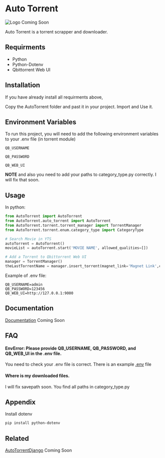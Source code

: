 # Auto Torrent

![Logo](#) Coming Soon


Auto Torrent is a torrent scrapper and downloader.

## Requirments

- Python
- Python-Dotenv
- Qbittorrent Web UI

## Installation

If you have already install all requirments above,

Copy the AutoTorrent folder and past it in your project. Import and Use it.

## Environment Variables

To run this project, you will need to add the following environment variables to your .env file (in torrent module)

`QB_USERNAME`

`QB_PASSWORD`

`QB_WEB_UI`

**NOTE** and also you need to add your paths to category_type.py correctly. I will fix that soon. 

## Usage

In python:

```python
from AutoTorrent import AutoTorrent
from AutoTorrent.auto_torrent import AutoTorrent
from AutoTorrent.torrent.torrent_manager import TorrentManager
from AutoTorrent.torrent.enum.category_type import CategoryType

# Search Movie in YTS
autoTorrent = AutoTorrent()
movieList = autoTorrent.start('MOVIE NAME', allowed_qualities=[])

# Add a Torrent to Qbittorrent Web UI
manager = TorrentManager()
theLastTorrentName = manager.insert_torrent(magnet_link='Magnet Link',category_type=CategoryType.MOVIE)
```

Example of .env file:
```env
QB_USERNAME=admin
QB_PASSWORD=123456
QB_WEB_UI=http://127.0.0.1:9000
```

## Documentation

[Documentation](#) Coming Soon

## FAQ

#### EnvError: Please provide QB_USERNAME, QB_PASSWORD, and QB_WEB_UI in the .env file.

You need to check your .env file is correct. There is an example [.env]("#Usage") file

#### Where is my downloaded files.

I will fix savepath soon. You find all paths in category_type.py

## Appendix

Install dotenv

```bash
pip install python-dotenv
```

## Related

[AutoTorrentDjango](#) Coming Soon
